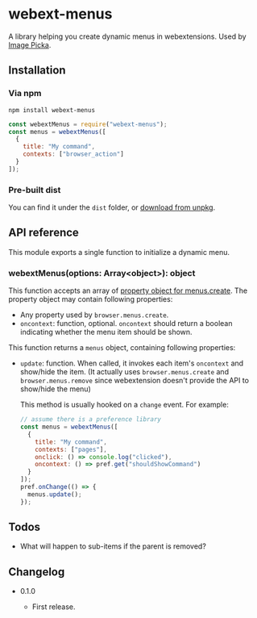 webext-menus
============

A library helping you create dynamic menus in webextensions. Used by [Image Picka](https://github.com/eight04/image-picka).

Installation
------------

### Via npm

```
npm install webext-menus
```

```js
const webextMenus = require("webext-menus");
const menus = webextMenus([
  {
    title: "My command",
    contexts: ["browser_action"]
  }
]);
```

### Pre-built dist

You can find it under the `dist` folder, or [download from unpkg](https://unpkg.com/webext-menus/dist/).

API reference
-------------

This module exports a single function to initialize a dynamic menu.

### webextMenus(options: Array&lt;object>): object

This function accepts an array of [property object for menus.create](https://developer.mozilla.org/en-US/Add-ons/WebExtensions/API/menus/create#Parameters). The property object may contain following properties:

* Any property used by `browser.menus.create`.
* `oncontext`: function, optional. `oncontext` should return a boolean indicating whether the menu item should be shown.

This function returns a `menus` object, containing following properties:

* `update`: function. When called, it invokes each item's `oncontext` and show/hide the item. (It actually uses `browser.menus.create` and `browser.menus.remove` since webextension doesn't provide the API to show/hide the menu)

  This method is usually hooked on a `change` event. For example:

  ```js
  // assume there is a preference library
  const menus = webextMenus([
    {
      title: "My command",
      contexts: ["pages"],
      onclick: () => console.log("clicked"),
      oncontext: () => pref.get("shouldShowCommand")
    }
  ]);
  pref.onChange(() => {
    menus.update();
  });
  ```
  
Todos
-----

* What will happen to sub-items if the parent is removed?

Changelog
---------

* 0.1.0

    - First release.
